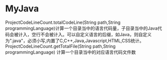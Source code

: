 # MyJava
ProjectCodeLineCount.totalCodeLine(String path,String programmingLanguage)计算一个目录当中的语言代码量，子目录当中的Java代码会被计入，空行不会被计入。可以自定义语言的后缀，如Java，则自定义为".java"，必须小写,内置了C,C++,Java,Javascript,HTML,CSS统计。
ProjectCodeLineCount.getTotalFile(String path,String programmingLanguage)
计算一个目录当中的对应语言代码文件数
